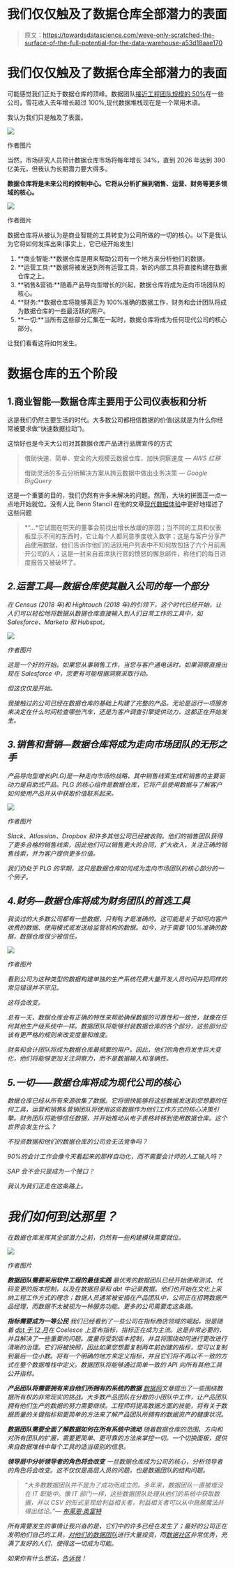 # 我们仅仅触及了数据仓库全部潜力的表面

> 原文：<https://towardsdatascience.com/weve-only-scratched-the-surface-of-the-full-potential-for-the-data-warehouse-a53d18aae170>

# 我们仅仅触及了数据仓库全部潜力的表面

可能感觉我们正处于数据仓库的顶峰。数据团队[接近工程团队规模的 50%](https://mikkeldengsoe.substack.com/p/data-to-engineers)在一些公司，雪花收入去年增长超过 100%,现代数据堆栈现在是一个常用术语。

我认为我们只是触及了表面。

![](img/8437f5318f6c20ca85fc71af6049a3c0.png)

作者图片

当然，市场研究人员预计数据仓库市场将每年增长 34%，直到 2026 年达到 390 亿美元，但我认为长期潜力要大得多。

**数据仓库将是未来公司的控制中心。它将从分析扩展到销售、运营、财务等更多领域的核心。**

![](img/992951a480d5d9062f76562a5ee46b28.png)

作者图片

数据仓库将从被认为是商业智能的工具转变为公司所做的一切的核心。以下是我认为它将如何发挥出来(事实上，它已经开始发生)

1.  **商业智能:**数据仓库是用来帮助公司有一个地方来分析他们的数据。
2.  **运营工具:**数据将被发送到所有运营工具，新的内部工具将直接构建在数据仓库之上。
3.  **销售&营销:**随着产品导向型增长的兴起，数据仓库将成为走向市场团队的核心。
4.  **财务:**数据仓库将能够真正为 100%准确的数据工作，财务和会计团队将成为数据仓库的一些最活跃的用户。
5.  **一切:**当所有这些部分汇集在一起时，数据仓库将成为任何现代公司的核心部分。

让我们看看这将如何发生。

# 数据仓库的五个阶段

## 1.商业智能—数据仓库主要用于公司仪表板和分析

这是我们仍然主要生活的时代。大多数公司都相信数据的价值(这就是为什么你经常被要求做“快速数据拉动”)。

这恰好也是今天大公司对其数据仓库产品进行品牌宣传的方式

> 借助快速、简单、安全的大规模云数据仓库，加快洞察速度 *— AWS 红移*
> 
> 借助灵活的多云分析解决方案从跨云数据中做出业务决策 *— Google BigQuery*

这是一个重要的目的，我们仍然有许多未解决的问题。然而，大块的拼图正一点一点地开始就位。没有人比 Benn Stancil 在他的文章[现代数据体验](https://benn.substack.com/p/the-modern-data-experience)中更好地描述了这些问题

> *“…*它试图在明天的董事会前找出增长放缓的原因；当不同的工具和仪表板显示不同的东西时，它让每个人都同意季度收入数字；这是与客户分享产品使用数据，他们告诉你他们的活跃用户列表中不知何故包括了六个月前离开公司的人；这是一封来自首席执行官的愤怒的懈怠邮件，称他们的每日进度报告又被破坏了。

## *2.运营工具—数据仓库使其融入公司的每一个部分*

*在 Census (2018 年)和 Hightouch (2018 年)的引领下，这个时代已经开始，让人们可以轻松地将数据从数据仓库直接输入到人们日常工作的工具中，如 Salesforce、Marketo 和 Hubspot。*

*![](img/67863b5c29203b4eac3ae6229fc465e8.png)*

*作者图片*

*这是一个好的开始。如果您从事销售工作，当您与客户通电话时，如果洞察直接出现在 Salesforce 中，您更有可能根据洞察采取行动。*

*但这仅仅是开始。*

*我接触过的公司已经在数据仓库的基础上构建了完整的产品。无论是运行一项服务来决定在什么时间检查哪些汽车，还是为客户调查引擎提供动力，这都正在开始发生。*

## *3.销售和营销—数据仓库将成为走向市场团队的无形之手*

*产品导向型增长(PLG)是一种走向市场的战略，其中销售线索生成和销售的主要驱动力是自助式产品。PLG 的核心组件是数据仓库，它将产品使用数据与了解客户如何使用产品并从中获取价值联系起来。*

*![](img/e0f5cfe2331e7d567bfc615749a4bc26.png)*

*作者图片*

*Slack、Atlassian、Dropbox 和许多其他公司已经被收购。他们的销售团队获得了更多合格的销售线索，因此他们可以销售更大的合同，扩大收入，关注正确的销售线索，并为客户提供更多价值。*

*我们仍处于 PLG 的早期，这只是数据仓库如何成为走向市场团队的核心部分的一个例子。*

## *4.财务—数据仓库将成为财务团队的首选工具*

*我谈过的大多数公司都有一些数据，只有*有*才是准确的。这可能是关于如何向客户收费的数据、使用模式或发送给监管机构的数据。如今，对于需要 100%准确的数据，数据仓库很少被信任。*

*![](img/22e3bf7df7c060cc6f0c6b12b40419ba.png)*

*作者图片*

*看到公司为这种类型的数据构建单独的生产系统花费大量开发人员时间并犯同样的常见错误并不罕见。*

*这将会改变。*

*总有一天，数据仓库会有正确的特性来帮助确保数据的可靠性和一致性，就像在任何其他生产级系统中一样。数据团队将能够封装数据仓库的各个部分，这些部分应该有更严格的规则来改变度量和维度。*

*财务和会计团队将成为数据仓库最频繁的用户。因此，他们的角色将发生巨大变化，他们将能够更加关注洞察力，而不是数据输入和准确性。*

## *5.一切——数据仓库将成为现代公司的核心*

*数据仓库已经从所有来源收集了数据。它将很快能够将这些数据发送到您想要的任何工具，运营和销售&营销团队将使用这些数据作为他们工作方式的核心决策引擎。财务团队将能够信任数据，并开始推动从电子表格转移到使用数据仓库。这个世界会发生什么？*

*不投资数据和他们的数据仓库的公司会无法竞争吗？*

*90%的会计工作会像今天看起来的那样自动化，而不需要会计师的人工输入吗？*

*SAP 会不会只是成为一个接口？*

*我认为我们正走在这条路上。*

# *我们如何到达那里？*

*在数据仓库发挥其全部潜力之前，仍然有一些构建模块需要就位。*

*![](img/f64aede1ec44ed5b93511c523b07bc80.png)*

*作者图片*

***数据团队需要采用软件工程的最佳实践** 最优秀的数据团队已经开始使用测试、代码变更的版本控制，以及在数据目录和 dbt 中记录数据。他们也开始在文化上采纳工程工作方式的理念；数据人员通常被安插在产品团队中，公司正在招聘数据产品经理，而数据不太被视为一种服务功能。更多的公司需要走这条路。*

***指标需要成为一等公民** 我们已经看到了一些公司在指标商店领域的崛起，但是随着 [dbt 于 12 月](https://coalesce.getdbt.com/talks/keynote-metric-system/)在 Coelesce 上宣布指标，指标正在成为主流。这是非常必要的，并且解决了一些重要的问题。度量将受到版本控制，并且将围绕如何进行更改进行清晰的治理。它们将被快照，因此如果您想要复制两年前创建的指标，您可以复制到最后一位小数。将有一个明确的地方来定义指标，并且它们将不再以不一致的方式在整个数据堆栈中定义。数据团队将能够通过简单一致的 API 向所有其他工具公开指标。*

***产品团队将需要拥有来自他们所拥有的系统的数据** [数据网](https://martinfowler.com/articles/data-mesh-principles.html)文章提出了一些围绕数据所有权的非常现实的挑战。大多数产品团队在分散的小团队中工作，让产品团队拥有他们生产的数据的努力需要继续。工程师将提高数据方面的技能，将有关于数据质量的关键指标和更简单的方法来了解产品团队所拥有的数据资产的健康状况。*

***数据团队需要全面了解数据如何在所有系统中流动** 随着数据仓库的范围、方向和对所有团队的扩展，需要更简单、更可靠的方法来掌控一切。一个切换面板，提供来自数据堆栈中每个工具的适当级别的信息。*

***领导层中分析领导者的角色将会改变**
一旦数据仓库成为公司的核心，分析领导者的角色将会改变。这不仅仅是高层人员的问题，也是数据团队的结构问题。*

> *“大多数数据团队并不是为了成功而成立的。多年来，数据团队一直被埋没在 IT 职能中。像 IT 部门一样，这些数据团队处理从他们的系统中获取数据，并以 CSV 的形式呈现给利益相关者，利益相关者可以从中施展魔法并得出结论。”— [布莱恩·奥富特](https://locallyoptimistic.com/post/the-next-big-challenge-for-data-is-organizational/)*

*所有需要发生的事情让我兴奋的是，它们中的许多已经在发生了；最好的公司正在发明他们自己的工具，[对他们的数据团队](https://mikkeldengsoe.substack.com/p/data-to-engineers)进行大量投资，而[数据社区](https://www.getdbt.com/community/)非常优秀，充满了友好的人们，使得这一切成为可能。*

*如果你有什么想法，[告诉我](https://www.linkedin.com/in/mikkeldengsoe)！*